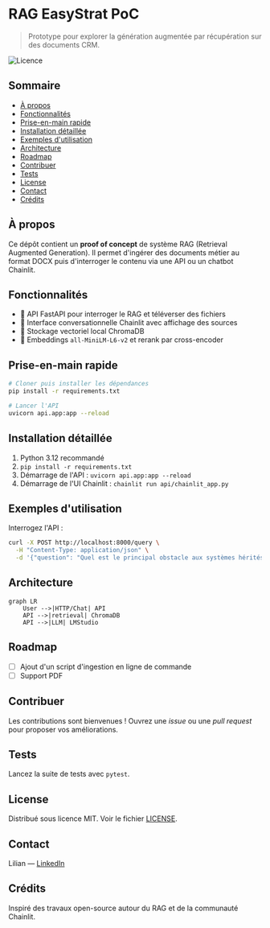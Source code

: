 # RAG EasyStrat PoC
> Prototype pour explorer la génération augmentée par récupération sur des documents CRM.

![Licence](https://img.shields.io/badge/Licence-MIT-blue.svg)

## Sommaire
- [À propos](#à-propos)
- [Fonctionnalités](#fonctionnalités)
- [Prise-en-main rapide](#prise-en-main-rapide)
- [Installation détaillée](#installation-détaillée)
- [Exemples d'utilisation](#exemples-dutilisation)
- [Architecture](#architecture)
- [Roadmap](#roadmap)
- [Contribuer](#contribuer)
- [Tests](#tests)
- [License](#license)
- [Contact](#contact)
- [Crédits](#crédits)

## À propos
Ce dépôt contient un **proof of concept** de système RAG (Retrieval Augmented Generation). Il permet d'ingérer des documents métier au format DOCX puis d'interroger le contenu via une API ou un chatbot Chainlit.

## Fonctionnalités
- 🔹 API FastAPI pour interroger le RAG et téléverser des fichiers
- 🔹 Interface conversationnelle Chainlit avec affichage des sources
- 🔹 Stockage vectoriel local ChromaDB
- 🔹 Embeddings `all-MiniLM-L6-v2` et rerank par cross-encoder

## Prise-en-main rapide
```bash
# Cloner puis installer les dépendances
pip install -r requirements.txt

# Lancer l'API
uvicorn api.app:app --reload
```

## Installation détaillée
1. Python 3.12 recommandé
2. `pip install -r requirements.txt`
3. Démarrage de l'API : `uvicorn api.app:app --reload`
4. Démarrage de l'UI Chainlit : `chainlit run api/chainlit_app.py`

## Exemples d'utilisation
Interrogez l'API :
```bash
curl -X POST http://localhost:8000/query \
  -H "Content-Type: application/json" \
  -d '{"question": "Quel est le principal obstacle aux systèmes hérités ?"}'
```

## Architecture
```mermaid
graph LR
    User -->|HTTP/Chat| API
    API -->|retrieval| ChromaDB
    API -->|LLM| LMStudio
```

## Roadmap
- [ ] Ajout d'un script d'ingestion en ligne de commande
- [ ] Support PDF

## Contribuer
Les contributions sont bienvenues ! Ouvrez une *issue* ou une *pull request* pour proposer vos améliorations.

## Tests
Lancez la suite de tests avec `pytest`.

## License
Distribué sous licence MIT. Voir le fichier [LICENSE](LICENSE).

## Contact
Lilian — [LinkedIn](https://www.linkedin.com/in/lilian-serre)

## Crédits
Inspiré des travaux open-source autour du RAG et de la communauté Chainlit.
